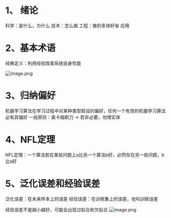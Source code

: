 
# 1、 绪论

科学：是什么，为什么
技术：怎么做
工程：做的多快好省
应用

# 2、基本术语
经典定义：利用经验改善系统自身性能

![image.png](https://yancey-note-img.oss-cn-beijing.aliyuncs.com/20250303134800.png)

# 3、归纳偏好

机器学习算法在学习过程中对某种类型假设的偏好，任何一个有效的机器学习算法必有其偏好
一般原则：奥卡姆剃刀 -> 若非必要，勿增实体

# 4、NFL定理

NFL定理：一个算法若在某些问题上a比另一个算法b好，必然存在另一些问题，b比a好

# 5、泛化误差和经验误差

泛化误差：在未来样本上的误差
经验误差：在训练集上的误差，也叫训练误差

经验误差不是越小越好，可能会出现过拟合和欠拟合
![image.png](https://yancey-note-img.oss-cn-beijing.aliyuncs.com/20250303141225.png)







